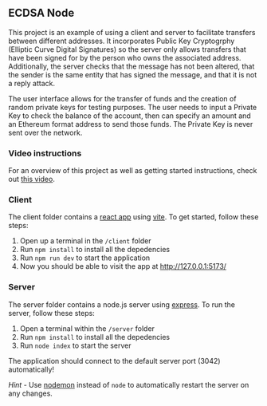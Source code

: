 ## ECDSA Node

This project is an example of using a client and server to facilitate transfers between different addresses. It incorporates Public Key Cryptogrphy (Elliptic Curve Digital Signatures) so the server only allows transfers that have been signed for by the person who owns the associated address. Additionally, the server checks that the message has not been altered, that the sender is the same entity that has signed the message, and that it is not a reply attack. 

The user interface allows for the transfer of funds and the creation of random private keys for testing purposes. The user needs to input a Private Key to check the balance of the account, then can specify an amount and an Ethereum format address to send those funds. The Private Key is never sent over the network.

### Video instructions
For an overview of this project as well as getting started instructions, check out [this video](https://www.loom.com/share/0d3c74890b8e44a5918c4cacb3f646c4).
 
### Client

The client folder contains a [react app](https://reactjs.org/) using [vite](https://vitejs.dev/). To get started, follow these steps:

1. Open up a terminal in the `/client` folder
2. Run `npm install` to install all the depedencies
3. Run `npm run dev` to start the application 
4. Now you should be able to visit the app at http://127.0.0.1:5173/

### Server

The server folder contains a node.js server using [express](https://expressjs.com/). To run the server, follow these steps:

1. Open a terminal within the `/server` folder 
2. Run `npm install` to install all the depedencies 
3. Run `node index` to start the server 

The application should connect to the default server port (3042) automatically! 

_Hint_ - Use [nodemon](https://www.npmjs.com/package/nodemon) instead of `node` to automatically restart the server on any changes.
